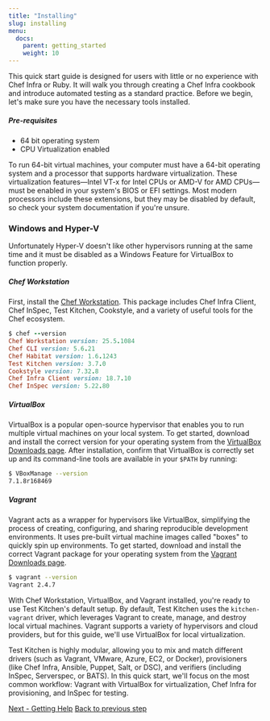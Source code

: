 ```yaml
---
title: "Installing"
slug: installing
menu:
  docs:
    parent: getting_started
    weight: 10
---
```


This quick start guide is designed for users with little or no experience with Chef Infra or Ruby. It will walk you through creating a Chef Infra cookbook and introduce automated testing as a standard practice. Before we begin, let's make sure you have the necessary tools installed.

##### Pre-requisites

- 64 bit operating system
- CPU Virtualization enabled

To run 64-bit virtual machines, your computer must have a 64-bit operating system and a processor that supports hardware virtualization. These virtualization features—Intel VT-x for Intel CPUs or AMD-V for AMD CPUs—must be enabled in your system's BIOS or EFI settings. Most modern processors include these extensions, but they may be disabled by default, so check your system documentation if you're unsure.

<div class="callout">
<h3 class="callout--title">Windows and Hyper-V</h3>
Unfortunately Hyper-V doesn't like other hypervisors running at the same time and it must be disabled as a Windows Feature for VirtualBox to function properly.
</div>

##### Chef Workstation

First, install the [Chef Workstation](https://www.chef.io/downloads). This package includes Chef Infra Client, Chef InSpec, Test Kitchen, Cookstyle, and a variety of useful tools for the Chef ecosystem.

```ruby
$ chef --version
Chef Workstation version: 25.5.1084
Chef CLI version: 5.6.21
Chef Habitat version: 1.6.1243
Test Kitchen version: 3.7.0
Cookstyle version: 7.32.8
Chef Infra Client version: 18.7.10
Chef InSpec version: 5.22.80
```

##### VirtualBox

VirtualBox is a popular open-source hypervisor that enables you to run multiple virtual machines on your local system. To get started, download and install the correct version for your operating system from the [VirtualBox Downloads page](https://www.virtualbox.org/wiki/Downloads). After installation, confirm that VirtualBox is correctly set up and its command-line tools are available in your `$PATH` by running:

```bash
$ VBoxManage --version
7.1.8r168469
```

##### Vagrant

Vagrant acts as a wrapper for hypervisors like VirtualBox, simplifying the process of creating, configuring, and sharing reproducible development environments. It uses pre-built virtual machine images called "boxes" to quickly spin up environments. To get started, download and install the correct Vagrant package for your operating system from the [Vagrant Downloads page](https://www.vagrantup.com/downloads).

```bash
$ vagrant --version
Vagrant 2.4.7
```

With Chef Workstation, VirtualBox, and Vagrant installed, you're ready to use Test Kitchen's default setup. By default, Test Kitchen uses the `kitchen-vagrant` driver, which leverages Vagrant to create, manage, and destroy local virtual machines. Vagrant supports a variety of hypervisors and cloud providers, but for this guide, we'll use VirtualBox for local virtualization.

Test Kitchen is highly modular, allowing you to mix and match different drivers (such as Vagrant, VMware, Azure, EC2, or Docker), provisioners (like Chef Infra, Ansible, Puppet, Salt, or DSC), and verifiers (including InSpec, Serverspec, or BATS). In this quick start, we'll focus on the most common workflow: Vagrant with VirtualBox for virtualization, Chef Infra for provisioning, and InSpec for testing.

<div class="sidebar--footer">
<a class="button primary-cta" href="/docs/getting-started/getting-help">Next - Getting Help</a>
<a class="sidebar--footer--back" href="/docs/getting-started/">Back to previous step</a>
</div>
